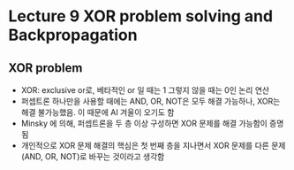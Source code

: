 # Lecture 9 XOR problem solving and Backpropagation

## XOR problem
- XOR: exclusive or로, 베타적인 or 일 때는 1 그렇지 않을 때는 0인 논리 연산
- 퍼셉트론 하나만을 사용할 때에는 AND, OR, NOT은 모두 해결 가능하나, XOR는 해결 불가능했음. 이 때문에 AI 겨울이 오기도 함
- Minsky 에 의해, 퍼셉트론을 두 층 이상 구성하면 XOR 문제를 해결 가능함이 증명됨
- 개인적으로 XOR 문제 해결의 핵심은 첫 번째 층을 지나면서 XOR 문제를 다른 문제(AND, OR, NOT)로 바꾸는 것이라고 생각함

